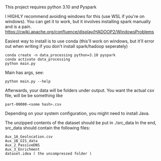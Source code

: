 This project requires python 3.10 and Pyspark

I HIGHLY recommend avoiding windows for this (use WSL if you're on windows). You can get it to work, but it involves installing spark manually and is a pain.
https://cwiki.apache.org/confluence/display/HADOOP2/WindowsProblems


Easiest way to install is to use conda (this'll work on windows, but it'll error out when writing if you don't install spark/hadoop seperately)
```
conda create -n data_processing python=3.10 pyspark
conda activate data_processing
python main.py
```

Main has args, see: 
```
python main.py --help
```

Afterwards, your data will be folders under output. You want the actual csv file, will be be something like 
```
part-00000-<some hash>.csv
```


Depending on your system configuration, you might need to install Java. 

The unzipped contents of the dataset should be put in ./src_data
In the end, src_data should contain the following files:
```
Aux_1A_Geolocation.csv
Aux_1B_GIS_data
Aux_2_PassiveDNS
Aux_3_Enrichment
dataset.idea ( the uncompressed folder )
```
